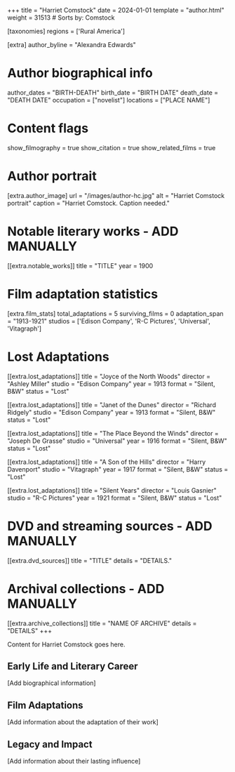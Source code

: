 +++
title = "Harriet Comstock"
date = 2024-01-01
template = "author.html"
weight = 31513  # Sorts by: Comstock

[taxonomies]
regions = ['Rural America']

[extra]
author_byline = "Alexandra Edwards"

# Author biographical info
author_dates = "BIRTH-DEATH"
birth_date = "BIRTH DATE"
death_date = "DEATH DATE"
occupation = ["novelist"]
locations = ["PLACE NAME"]

# Content flags
show_filmography = true
show_citation = true
show_related_films = true

# Author portrait
[extra.author_image]
url = "/images/author-hc.jpg"
alt = "Harriet Comstock portrait"
caption = "Harriet Comstock. Caption needed."

# Notable literary works - ADD MANUALLY
[[extra.notable_works]]
title = "TITLE"
year = 1900

# Film adaptation statistics
[extra.film_stats]
total_adaptations = 5
surviving_films = 0
adaptation_span = "1913-1921"
studios = ['Edison Company', 'R-C Pictures', 'Universal', 'Vitagraph']
# Lost Adaptations
[[extra.lost_adaptations]]
title = "Joyce of the North Woods"
director = "Ashley Miller"
studio = "Edison Company"
year = 1913
format = "Silent, B&W"
status = "Lost"

[[extra.lost_adaptations]]
title = "Janet of the Dunes"
director = "Richard Ridgely"
studio = "Edison Company"
year = 1913
format = "Silent, B&W"
status = "Lost"

[[extra.lost_adaptations]]
title = "The Place Beyond the Winds"
director = "Joseph De Grasse"
studio = "Universal"
year = 1916
format = "Silent, B&W"
status = "Lost"

[[extra.lost_adaptations]]
title = "A Son of the Hills"
director = "Harry Davenport"
studio = "Vitagraph"
year = 1917
format = "Silent, B&W"
status = "Lost"

[[extra.lost_adaptations]]
title = "Silent Years"
director = "Louis Gasnier"
studio = "R-C Pictures"
year = 1921
format = "Silent, B&W"
status = "Lost"


# DVD and streaming sources - ADD MANUALLY
[[extra.dvd_sources]]
title = "TITLE"
details = "DETAILS."

# Archival collections - ADD MANUALLY
[[extra.archive_collections]]
title = "NAME OF ARCHIVE"
details = "DETAILS"
+++

Content for Harriet Comstock goes here. 

## Early Life and Literary Career

[Add biographical information]

## Film Adaptations

[Add information about the adaptation of their work]

## Legacy and Impact

[Add information about their lasting influence]
